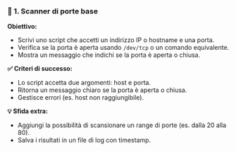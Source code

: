 ### 🔐 1. Scanner di porte base

**Obiettivo:**
- Scrivi uno script che accetti un indirizzo IP o hostname e una porta.
- Verifica se la porta è aperta usando `/dev/tcp` o un comando equivalente.
- Mostra un messaggio che indichi se la porta è aperta o chiusa.

**✅ Criteri di successo:**
- Lo script accetta due argomenti: host e porta.
- Ritorna un messaggio chiaro se la porta è aperta o chiusa.
- Gestisce errori (es. host non raggiungibile).

**💡 Sfida extra:**
- Aggiungi la possibilità di scansionare un range di porte (es. dalla 20 alla 80).
- Salva i risultati in un file di log con timestamp.
